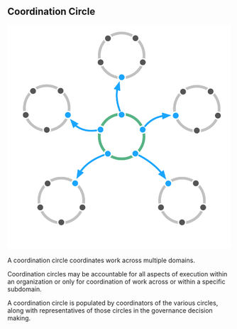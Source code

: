 ## Coordination Circle

![right,fit](img/structural-patterns/coordination-circle.png)

A coordination circle coordinates work across multiple domains.

Coordination circles may be accountable for all aspects of execution within an organization or only for coordination of work across or within a specific subdomain.

A coordination circle is populated by coordinators of the various circles, along with representatives of those circles in the governance decision making.
